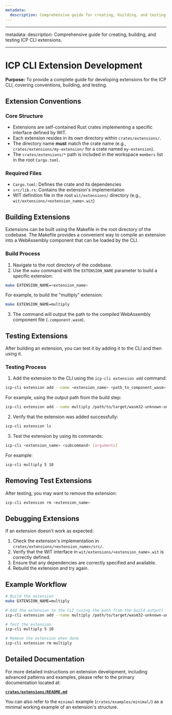 ```yaml
---
metadata:
  description: Comprehensive guide for creating, building, and testing ICP CLI extensions.
---
```


---

metadata:
description: Comprehensive guide for creating, building, and testing ICP CLI extensions.

---

# ICP CLI Extension Development

**Purpose:** To provide a complete guide for developing extensions for the ICP CLI, covering conventions, building, and testing.

## Extension Conventions

### Core Structure

- Extensions are self-contained Rust crates implementing a specific interface defined by WIT.
- Each extension resides in its own directory within `crates/extensions/`.
- The directory name **must** match the crate name (e.g., `crates/extensions/my-extension/` for a crate named `my-extension`).
- The `crates/extensions/*` path is included in the workspace `members` list in the root `Cargo.toml`.

### Required Files

- `Cargo.toml`: Defines the crate and its dependencies
- `src/lib.rs`: Contains the extension's implementation
- WIT definition file in the root `wit/extensions/` directory (e.g., `wit/extensions/<extension_name>.wit`)

## Building Extensions

Extensions can be built using the Makefile in the root directory of the codebase. The Makefile provides a convenient way to compile an extension into a WebAssembly component that can be loaded by the CLI.

### Build Process

1. Navigate to the root directory of the codebase.
2. Use the `make` command with the `EXTENSION_NAME` parameter to build a specific extension:

```bash
make EXTENSION_NAME=<extension_name>
```

For example, to build the "multiply" extension:

```bash
make EXTENSION_NAME=multiply
```

3. The command will output the path to the compiled WebAssembly component file (`.component.wasm`).

## Testing Extensions

After building an extension, you can test it by adding it to the CLI and then using it.

### Testing Process

1. Add the extension to the CLI using the `icp-cli extension add` command:

```bash
icp-cli extension add --name <extension_name> <path_to_component_wasm>
```

For example, using the output path from the build step:

```bash
icp-cli extension add --name multiply /path/to/target/wasm32-unknown-unknown/debug/multiply.component.wasm
```

2. Verify that the extension was added successfully:

```bash
icp-cli extension ls
```

3. Test the extension by using its commands:

```bash
icp-cli <extension_name> <subcommand> [arguments]
```

For example:

```bash
icp-cli multiply 5 10
```

## Removing Test Extensions

After testing, you may want to remove the extension:

```bash
icp-cli extension rm <extension_name>
```

## Debugging Extensions

If an extension doesn't work as expected:

1. Check the extension's implementation in `crates/extensions/<extension_name>/src/`.
2. Verify that the WIT interface in `wit/extensions/<extension_name>.wit` is correctly defined.
3. Ensure that any dependencies are correctly specified and available.
4. Rebuild the extension and try again.

## Example Workflow

```bash
# Build the extension
make EXTENSION_NAME=multiply

# Add the extension to the CLI (using the path from the build output)
icp-cli extension add --name multiply /path/to/target/wasm32-unknown-unknown/debug/multiply.component.wasm

# Test the extension
icp-cli multiply 5 10

# Remove the extension when done
icp-cli extension rm multiply
```

## Detailed Documentation

For more detailed instructions on extension development, including advanced patterns and examples, please refer to the primary documentation located at:

**[`crates/extensions/README.md`](./crates/extensions/README.md)**

You can also refer to the `minimal` example (`crates/examples/minimal/`) as a minimal working example of an extension's structure.
